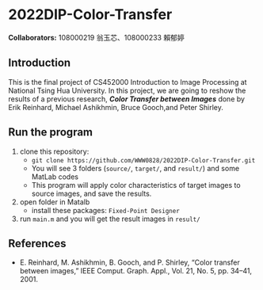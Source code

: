 # 2022DIP-Color-Transfer
**Collaborators:** 
108000219 翁玉芯、108000233 賴郁婷

## Introduction
This is the final project of CS452000 Introduction to Image Processing at National Tsing Hua University. In this project, we are going to reshow the results of a previous research, ***Color Transfer between Images*** done by Erik Reinhard, Michael Ashikhmin, Bruce Gooch,and Peter Shirley.

## Run the program
1. clone this repository: 
    - `git clone https://github.com/WWW0828/2022DIP-Color-Transfer.git`
    - You will see 3 folders (`source/`, `target/`, and `result/`) and some MatLab codes
    - This program will apply color characteristics of target images to source images, and save the results.
2. open folder in Matalb
    - install these packages: `Fixed-Point Designer`
3. run `main.m` and you will get the result images in `result/`

## References
- E. Reinhard, M. Ashikhmin, B. Gooch, and P. Shirley, “Color transfer between images,” IEEE Comput. Graph. Appl., Vol. 21, No. 5, pp. 34–41, 2001.
